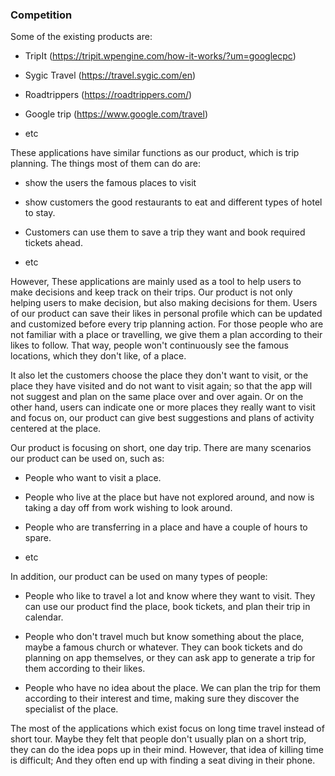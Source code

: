 ### Competition

Some of the existing products are: 

- TripIt (https://tripit.wpengine.com/how-it-works/?um=googlecpc)

- Sygic Travel (https://travel.sygic.com/en) 

- Roadtrippers (https://roadtrippers.com/)

- Google trip (https://www.google.com/travel)

- etc


These applications have similar functions as our product, which is trip planning. The things most of them can do are:

- show the users the famous places to visit

- show customers the good restaurants to eat and different types of hotel to stay.

- Customers can use them to save a trip they want and book required tickets ahead.

- etc


However, These applications are mainly used as a tool to help users to make decisions and keep track on their trips. Our product is not only helping users to make decision, but also making decisions for them. Users of our product can save their likes in personal profile which can be updated and customized before every trip planning action. For those people who are not familiar with a place or travelling, we give them a plan according to their likes to follow. That way, people won't continuously see the famous locations, which they don't like, of a place.

It also let the customers choose the place they don't want to visit, or the place they have visited and do not want to visit again; so that the app will not suggest and plan on the same place over and over again. Or on the other hand, users can indicate one or more places they really want to visit and focus on, our product can give best suggestions and plans of activity centered at the place.


Our product is focusing on short, one day trip. There are many scenarios our product can be used on, such as: 

- People who want to visit a place.

- People who live at the place but have not explored around, and now is taking a day off from work wishing to look around.

- People who are transferring in a place and have a couple of hours to spare.

- etc

In addition, our product can be used on many types of people:

- People who like to travel a lot and know where they want to visit. They can use our product find the place, book tickets, and plan their trip in calendar.

- People who don't travel much but know something about the place, maybe a famous church or whatever. They can book tickets and do planning on app themselves, or they can ask app to generate a trip for them according to their likes.

- People who have no idea about the place. We can plan the trip for them according to their interest and time, making sure they discover the specialist of the place.

The most of the applications which exist focus on long time travel instead of short tour. Maybe they felt that people don't usually plan on a short trip, they can do the idea pops up in their mind. However, that idea of killing time is difficult; And they often end up with finding a seat diving in their phone.